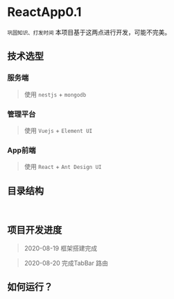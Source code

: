 # ReactApp0.1

`巩固知识、打发时间` 本项目基于这两点进行开发，可能不完美。

## 技术选型


### 服务端 

> 使用 `nestjs` + `mongodb` 

### 管理平台

> 使用 `Vuejs` + `Element UI`

### App前端

> 使用 `React` + `Ant Design UI`

## 目录结构

```


```

## 项目开发进度

> 2020-08-19 框架搭建完成

> 2020-08-20 完成TabBar 路由


## 如何运行？

